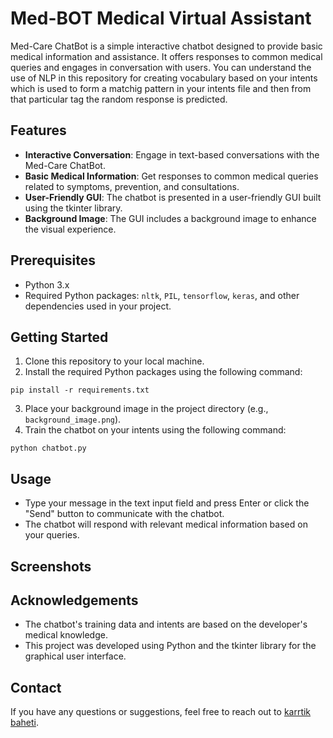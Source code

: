# Med-BOT Medical Virtual Assistant

Med-Care ChatBot is a simple interactive chatbot designed to provide basic medical information and assistance. It offers responses to common medical queries and engages in conversation with users.
You can understand the use of NLP in this repository for creating vocabulary based on your intents which is used to form a matchig pattern in your intents file and then from that particular tag the random response is predicted.

## Features

- **Interactive Conversation**: Engage in text-based conversations with the Med-Care ChatBot.
- **Basic Medical Information**: Get responses to common medical queries related to symptoms, prevention, and consultations.
- **User-Friendly GUI**: The chatbot is presented in a user-friendly GUI built using the tkinter library.
- **Background Image**: The GUI includes a background image to enhance the visual experience.

## Prerequisites

- Python 3.x
- Required Python packages: `nltk`, `PIL`, `tensorflow`, `keras`, and other dependencies used in your project.

## Getting Started

1. Clone this repository to your local machine.
2. Install the required Python packages using the following command:
```
pip install -r requirements.txt
```

3. Place your background image in the project directory (e.g., `background_image.png`).
4. Train the chatbot on your intents using the following command:
```
python chatbot.py
```

## Usage

- Type your message in the text input field and press Enter or click the "Send" button to communicate with the chatbot.
- The chatbot will respond with relevant medical information based on your queries.

## Screenshots



## Acknowledgements

- The chatbot's training data and intents are based on the developer's medical knowledge.
- This project was developed using Python and the tkinter library for the graphical user interface.


## Contact

If you have any questions or suggestions, feel free to reach out to [karrtik baheti](mailto:karrtikbaheti159@gmail.com).

